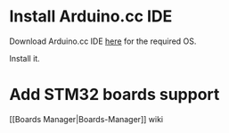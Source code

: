 # Install Arduino.cc IDE
Download Arduino.cc IDE [here](https://www.arduino.cc/en/Main/Software) for the required OS.

Install it.

# Add STM32 boards support
[[Boards Manager|Boards-Manager]] wiki

